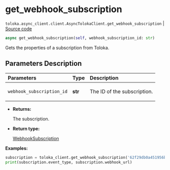 # get_webhook_subscription
`toloka.async_client.client.AsyncTolokaClient.get_webhook_subscription` | [Source code](https://github.com/Toloka/toloka-kit/blob/v1.2.1/src/async_client/client.py#L0)

```python
async get_webhook_subscription(self, webhook_subscription_id: str)
```

Gets the properties of a subscription from Toloka.

## Parameters Description

| Parameters | Type | Description |
| :----------| :----| :-----------|
`webhook_subscription_id`|**str**|<p>The ID of the subscription.</p>

* **Returns:**

  The subscription.

* **Return type:**

  [WebhookSubscription](toloka.client.webhook_subscription.WebhookSubscription.md)

**Examples:**


```python
subscription = toloka_client.get_webhook_subscription('62f29db0a451956b21e13ff2')
print(subscription.event_type, subscription.webhook_url)
```
